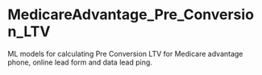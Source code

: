 # MedicareAdvantage_Pre_Conversion_LTV
ML models for calculating Pre Conversion LTV for Medicare advantage phone, online lead form and data lead ping.
